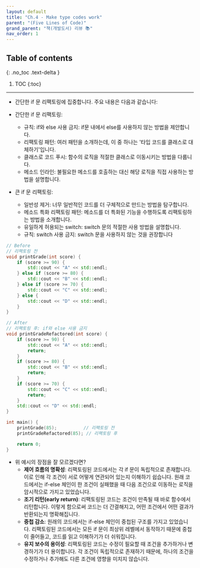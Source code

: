 ```yaml
---
layout: default
title: "Ch.4 - Make type codes work"
parent: "(Five Lines of Code)"
grand_parent: "책(개발도서) 리뷰 📚"
nav_order: 1
---
```


## Table of contents
{: .no_toc .text-delta }

1. TOC
{:toc}

---

* 간단한 if 문 리팩토링에 집중합니다. 주요 내용은 다음과 같습니다:

* 간단한 if 문 리팩토링:
    * 규칙: if와 else 사용 금지: if문 내에서 else를 사용하지 않는 방법을 제안합니다.
    * 리팩토링 패턴: 여러 패턴을 소개하는데, 이 중 하나는 '타입 코드를 클래스로 대체하기'입니다.
    * 클래스로 코드 푸시: 함수의 로직을 적절한 클래스로 이동시키는 방법을 다룹니다.
    * 메소드 인라인: 불필요한 메소드를 호출하는 대신 해당 로직을 직접 사용하는 방법을 설명합니다.
* 큰 if 문 리팩토링:
    * 일반성 제거: 너무 일반적인 코드를 더 구체적으로 만드는 방법을 탐구합니다.
    * 메소드 특화 리팩토링 패턴: 메소드를 더 특화된 기능을 수행하도록 리팩토링하는 방법을 소개합니다.
    * 유일하게 허용되는 switch: switch 문의 적절한 사용 방법을 설명합니다.
    * 규칙: switch 사용 금지: switch 문을 사용하지 않는 것을 권장합니다

```cpp
// Before
// 리팩토링 전
void printGrade(int score) {
    if (score >= 90) {
        std::cout << "A" << std::endl;
    } else if (score >= 80) {
        std::cout << "B" << std::endl;
    } else if (score >= 70) {
        std::cout << "C" << std::endl;
    } else {
        std::cout << "D" << std::endl;
    }
}
```

```cpp
// After
// 리팩토링 후: if와 else 사용 금지
void printGradeRefactored(int score) {
    if (score >= 90) {
        std::cout << "A" << std::endl;
        return;
    }
    if (score >= 80) {
        std::cout << "B" << std::endl;
        return;
    }
    if (score >= 70) {
        std::cout << "C" << std::endl;
        return;
    }
    std::cout << "D" << std::endl;
}

int main() {
    printGrade(85);          // 리팩토링 전
    printGradeRefactored(85); // 리팩토링 후

    return 0;
}

```

* 위 예시의 장점을 잘 모르겠다면?
    * **제어 흐름의 명확성**: 리팩토링된 코드에서는 각 if 문이 독립적으로 존재합니다. 이로 인해 각 조건이 서로 어떻게 연관되어 있는지 이해하기 쉽습니다. 원래 코드에서는 if-else 체인이 한 조건이 실패했을 때 다음 조건으로 이동하는 로직을 암시적으로 가지고 있었습니다.
    * **조기 리턴(early return)**: 리팩토링된 코드는 조건이 만족될 때 바로 함수에서 리턴합니다. 이렇게 함으로써 코드는 더 간결해지고, 어떤 조건에서 어떤 결과가 반환되는지 명확해집니다.
    * **중첩 감소**: 원래의 코드에서는 if-else 체인이 중첩된 구조를 가지고 있었습니다. 리팩토링된 코드에서는 모든 if 문이 최상위 레벨에서 동작하기 때문에 중첩이 줄어들고, 코드를 읽고 이해하기가 더 쉬워집니다.
    * **유지 보수의 용이성**: 리팩토링된 코드는 수정이 필요할 때 조건을 추가하거나 변경하기가 더 용이합니다. 각 조건이 독립적으로 존재하기 때문에, 하나의 조건을 수정하거나 추가해도 다른 조건에 영향을 미치지 않습니다.